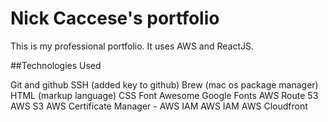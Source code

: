 # Nick Caccese's portfolio

This is my professional portfolio. It uses AWS and ReactJS.

##Technologies Used

Git and github
SSH (added key to github)
Brew (mac os package manager)
HTML (markup language)
CSS
Font Awesome
Google Fonts
AWS Route 53
AWS S3
AWS Certificate Manager - AWS IAM
AWS IAM
AWS Cloudfront

